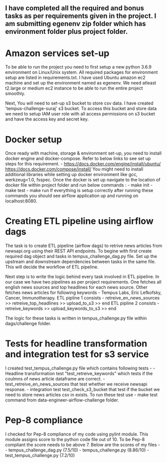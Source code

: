 ## I have completed all the required and bonus tasks as per requirements given in the project. I am submitting egenenv zip folder which has environment folder plus project folder.

# Amazon services set-up
To be able to run the project you need to first setup a new python 3.6.9 environment on Linux/Unix system. All required packages for environment setup are listed in requirements.txt. I have used Ubuntu amazon ec2 machine and set up the environment named as egenenv. We need atleast t2.large or medium ec2 instance to be able to run the entire project smoothly.

Next, You will need to set-up s3 bucket to store csv data. I have created 'tempus-challenge-suraj' s3 bucket. To access this bucket and store data we need to setup IAM user role with all access permissions on s3 bucket and have the access key and secret key.

# Docker setup
Once ready with machine, storage & environment set-up, you need to install docker engine and docker-compose. Refer to below links to see set up steps for this requirement. -
https://docs.docker.com/engine/install/ubuntu/
https://docs.docker.com/compose/install/
You might need to install additional libraries while setting up docker environment like gcc, werkzeug<1.0, fsspec.
Once the docker is set up navigate to the location of docker file within project folder and run below commands :
    - make init
    - make test
    - make run
If everything is setup correctly after running these commands you should see airflow application up and running on localhost:8080.

# Creating ETL pipeline using airflow dags
The task is to create ETL pipeline (airflow dags) to retrive news articles from newsapi.org using their REST API endpoints. 
To begine with first create required dag object and tasks in tempus_challenge_dag.py file. Set up the upstream and downstream dependencies between tasks in the same file. This will decide the workflow of ETL pipeline.

Next step is to write the logic behind every task involved in ETL pipeline. In our case we have two pipelines as per project requirements. One fetches all english news sources and top headlines for each news source. Other fetches news articles for following keywords - Tempus Labs, Eric Lefkofsky, Cancer, Immunotherapy.
ETL pipline 1 consists - retreive_en_news_sources >> retreive_top_headlines >> upload_to_s3 >> end
ETL pipline 2 consists - retreive_keywords >> upload_keywords_to_s3 >> end

The logic for these tasks is written in tempus_challenge.py file within dags/challenge folder.

# Tests for headline transformation and integration test for s3 service
I created test_tempus_challenge.py file which contains following tests -
    - Headline transformation test "test_retreive_keywords" which tests if the coulmns of news article dataframe are correct.
    - test_retreive_en_news_sources that test whether we receive newsapi response.
    - integration test test_check_s3_bucket that test if the bucket we need to store news articles csv in exists.
To run these test use - make test command from data-engineer-airflow-challenge folder.

# Pep-8 compliance
I checked for Pep-8 compliance of my code using pylint module. This module assigns score to the python code file out of 10. To be Pep-8 compliant the score needs to be above 7. Below are the scores of my files -
    - tempus_challenge_dag.py (7.5/10)
    - tempus_challenge.py (8.86/10)
    - test_tempus_challenge.py (7.2/10)